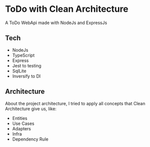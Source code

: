 # ToDo with Clean Architecture
A ToDo WebApi made with NodeJs and ExpressJs

## Tech
- NodeJs 
- TypeScript
- Express
- Jest to testing
- SqlLite
- Inversify to DI

## Architecture
About the project architecture, I tried to apply all concepts that Clean Architecture give us, like:
- Entities
- Use Cases
- Adapters
- Infra
- Dependency Rule

